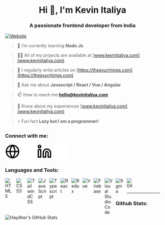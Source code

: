 <h1 align="center">Hi 👋, I'm Kevin Italiya</h1>
<h3 align="center">A passionate frontend developer from India</h3>

[![Website](https://img.shields.io/website?label=kevinitaliya&style=for-the-badge&url=http%3A%2F%2Fkevinitaliya.com)](http://kevinitaliya.com)

> 🌱 I’m currently learning **Node.Js**

> 👨‍💻 All of my projects are available at [www.kevinitaliya.com](www.kevinitaliya.com)

> 📝 I regularly write articles on [https://theayurrhings.com](https://theayurrhings.com)

> 💬 Ask me about **Javascript / React / Vue / Angular**

> 📫 How to reach me **hello@kevinitaliya.com**

> 📄 Know about my experiences [www.kevinitaliya.com](www.kevinitaliya.com)

> ⚡ Fun fact **Lazy but I am a programmer!**

### Connect with me:

[![website](./img/globe-light.svg)](http://kevinitaliya.com#gh-light-mode-only)
[![website](./img/globe-dark.svg)](http://kevinitaliya.com#gh-dark-mode-only)
[![website](./img/linkedin-light.svg)](https://linkedin.com/in/kevin-italiya-8458b416a#gh-light-mode-only)
[![website](./img/linkedin-dark.svg)](https://linkedin.com/in/kevin-italiya-8458b416a#gh-dark-mode-only)

### Languages and Tools:

[<img align="left" alt="HTML5" width="26px" src="https://cdn.jsdelivr.net/gh/devicons/devicon/icons/html5/html5-original.svg" style="padding-right:10px;" />](http://kevinitaliya.com)
[<img align="left" alt="CSS3" width="26px" src="https://cdn.jsdelivr.net/gh/devicons/devicon/icons/css3/css3-original.svg" style="padding-right:10px;" />](http://kevinitaliya.com)
[<img align="left" alt="TailwindCSS" width="26px" src="https://cdn.jsdelivr.net/gh/devicons/devicon/icons/tailwindcss/tailwindcss-plain.svg" style="padding-right:10px;" />](http://kevinitaliya.com)
[<img align="left" alt="JavaScript" width="26px" src="https://cdn.jsdelivr.net/gh/devicons/devicon/icons/javascript/javascript-original.svg" style="padding-right:10px;" />](http://kevinitaliya.com)
[<img align="left" alt="Typescript" width="26px" src="https://cdn.jsdelivr.net/gh/devicons/devicon/icons/typescript/typescript-original.svg" style="padding-right:10px;" />](http://kevinitaliya.com)
[<img align="left" alt="React" width="26px" src="https://cdn.jsdelivr.net/gh/devicons/devicon/icons/react/react-original.svg" style="padding-right:10px;" />](http://kevinitaliya.com)
[<img align="left" alt="Redux" width="26px" src="https://cdn.jsdelivr.net/gh/devicons/devicon/icons/redux/redux-original.svg" style="padding-right:10px;" />](http://kevinitaliya.com)
[<img align="left" alt="Vue" width="26px" src="https://cdn.jsdelivr.net/gh/devicons/devicon/icons/vuejs/vuejs-original.svg" style="padding-right:10px;" />](http://kevinitaliya.com)
[<img align="left" alt="Firebase" width="26px" src="https://cdn.jsdelivr.net/gh/devicons/devicon/icons/firebase/firebase-plain.svg" style="padding-right:10px;" />](http://kevinitaliya.com)
[<img align="left" alt="Visual Studio Code" width="26px" src="https://cdn.jsdelivr.net/gh/devicons/devicon/icons/vscode/vscode-original.svg" style="padding-right:10px;" />](http://kevinitaliya.com)
[<img align="left" alt="figma" width="26px" src="https://cdn.jsdelivr.net/gh/devicons/devicon/icons/figma/figma-original.svg" style="padding-right:10px;" />](http://kevinitaliya.com)
[<img align="left" alt="Git" width="26px" src="https://cdn.jsdelivr.net/gh/devicons/devicon/icons/git/git-original.svg" style="padding-right:10px;" />](http://kevinitaliya.com)

<br />
<br />

---
### Github Stats:

[<img align="left" alt="Haydher's GitHub Stats" src="https://github-readme-stats.vercel.app/api?username=kevinitaliya&show_icons=true&theme=tokyonight&include_all_commits=true&hide_border=false&title_color=ff652f&icon_color=FFE400&bg_color=09131B&text_color=ffffff&border_color=0c1a25&hide=issues,contribs" />](http://kevinitaliya.com)

[website]: http://kevinitaliya.com
[linkedin]: https://linkedin.com/in/kevin-italiya-8458b416a/
